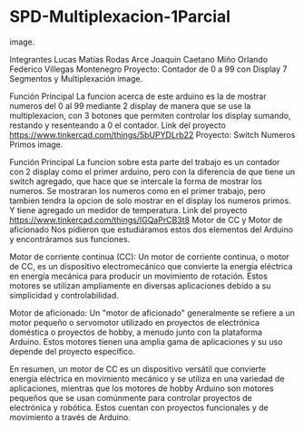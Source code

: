 # SPD-Multiplexacion-1Parcial
image.

Integrantes
Lucas Matías Rodas Arce
Joaquin Caetano Miño
Orlando Federico Villegas Montenegro
Proyecto: Contador de 0 a 99 con Display 7 Segmentos y Multiplexación
image.

Función Principal
La funcion acerca de este arduino es la de mostrar numeros del 0 al 99 mediante 2 display de manera que se use la multiplexacion, con 3 botones que permiten controlar los display sumando, restando y resenteando a 0 el contador.
Link del proyecto
https://www.tinkercad.com/things/5bUPYDLrb22
Proyecto: Switch Numeros Primos
image.

Función Principal
La funcion sobre esta parte del trabajo es un contador con 2 display como el primer arduino, pero con la diferencia de que tiene un switch agregado, que hace que se intercale la forma de mostrar los numeros. Se mostraran los numeros como en el primer trabajo, pero tambien tendra la opcion de solo mostrar en el display los numeros primos. Y tiene agregado un medidor de temperatura.
Link del proyecto
https://www.tinkercad.com/things/lGQaPrCB3t8
Motor de CC y Motor de aficionado
Nos pidieron que estudiáramos estos dos elementos del Arduino y encontráramos sus funciones.

Motor de corriente continua (CC): Un motor de corriente continua, o motor de CC, es un dispositivo electromecánico que convierte la energía eléctrica en energía mecánica para producir un movimiento de rotación. Estos motores se utilizan ampliamente en diversas aplicaciones debido a su simplicidad y controlabilidad.

Motor de aficionado: Un "motor de aficionado" generalmente se refiere a un motor pequeño o servomotor utilizado en proyectos de electrónica doméstica o proyectos de hobby, a menudo junto con la plataforma Arduino. Estos motores tienen una amplia gama de aplicaciones y su uso depende del proyecto específico.

En resumen, un motor de CC es un dispositivo versátil que convierte energía eléctrica en movimiento mecánico y se utiliza en una variedad de aplicaciones, mientras que los motores de hobby Arduino son motores pequeños que se usan comúnmente para controlar proyectos de electrónica y robótica. Estos cuentan con proyectos funcionales y de movimiento a través de Arduino.
